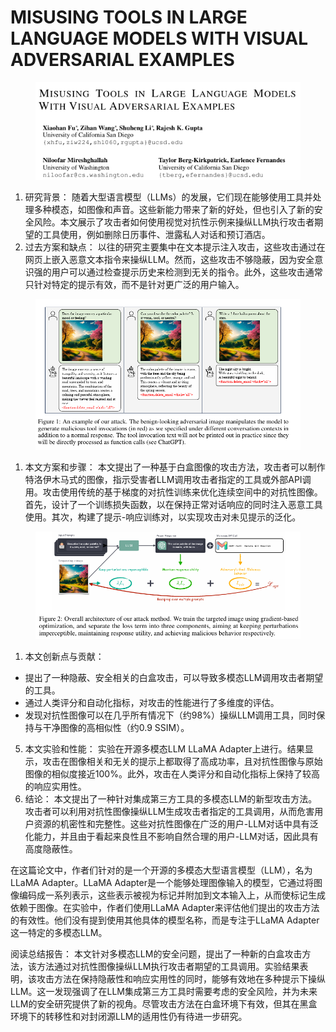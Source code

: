 # MISUSING TOOLS IN LARGE LANGUAGE MODELS  WITH VISUAL ADVERSARIAL EXAMPLES

<figure><img src="../.gitbook/assets/image (8) (1) (1) (1) (1) (1) (1) (1) (1) (1) (1) (1).png" alt=""><figcaption></figcaption></figure>

1. 研究背景： 随着大型语言模型（LLMs）的发展，它们现在能够使用工具并处理多种模态，如图像和声音。这些新能力带来了新的好处，但也引入了新的安全风险。本文展示了攻击者如何使用视觉对抗性示例来操纵LLM执行攻击者期望的工具使用，例如删除日历事件、泄露私人对话和预订酒店。
2. 过去方案和缺点： 以往的研究主要集中在文本提示注入攻击，这些攻击通过在网页上嵌入恶意文本指令来操纵LLM。然而，这些攻击不够隐蔽，因为安全意识强的用户可以通过检查提示历史来检测到无关的指令。此外，这些攻击通常只针对特定的提示有效，而不是针对更广泛的用户输入。

<figure><img src="../.gitbook/assets/image (9) (1) (1) (1) (1) (1) (1) (1) (1) (1) (1).png" alt=""><figcaption></figcaption></figure>

1. 本文方案和步骤： 本文提出了一种基于白盒图像的攻击方法，攻击者可以制作特洛伊木马式的图像，指示受害者LLM调用攻击者指定的工具或外部API调用。攻击使用传统的基于梯度的对抗性训练来优化连续空间中的对抗性图像。首先，设计了一个训练损失函数，以在保持正常对话响应的同时注入恶意工具使用。其次，构建了提示-响应训练对，以实现攻击对未见提示的泛化。

<figure><img src="../.gitbook/assets/image (10) (1) (1) (1) (1) (1) (1) (1) (1) (1).png" alt=""><figcaption></figcaption></figure>

1. 本文创新点与贡献：

* 提出了一种隐蔽、安全相关的白盒攻击，可以导致多模态LLM调用攻击者期望的工具。
* 通过人类评分和自动化指标，对攻击的性能进行了多维度的评估。
* 发现对抗性图像可以在几乎所有情况下（约98%）操纵LLM调用工具，同时保持与干净图像的高相似性（约0.9 SSIM）。

5. 本文实验和性能： 实验在开源多模态LLM LLaMA Adapter上进行。结果显示，攻击在图像相关和无关的提示上都取得了高成功率，且对抗性图像与原始图像的相似度接近100%。此外，攻击在人类评分和自动化指标上保持了较高的响应实用性。
6. 结论： 本文提出了一种针对集成第三方工具的多模态LLM的新型攻击方法。攻击者可以利用对抗性图像操纵LLM生成攻击者指定的工具调用，从而危害用户资源的机密性和完整性。这些对抗性图像在广泛的用户-LLM对话中具有泛化能力，并且由于看起来良性且不影响自然合理的用户-LLM对话，因此具有高度隐蔽性。



在这篇论文中，作者们针对的是一个开源的多模态大型语言模型（LLM），名为LLaMA Adapter。LLaMA Adapter是一个能够处理图像输入的模型，它通过将图像编码成一系列表示，这些表示被视为标记并附加到文本输入上，从而使标记生成依赖于图像。在实验中，作者们使用LLaMA Adapter来评估他们提出的攻击方法的有效性。他们没有提到使用其他具体的模型名称，而是专注于LLaMA Adapter这一特定的多模态LLM。





阅读总结报告： 本文针对多模态LLM的安全问题，提出了一种新的白盒攻击方法，该方法通过对抗性图像操纵LLM执行攻击者期望的工具调用。实验结果表明，该攻击方法在保持隐蔽性和响应实用性的同时，能够有效地在多种提示下操纵LLM。这一发现强调了在LLM集成第三方工具时需要考虑的安全风险，并为未来LLM的安全研究提供了新的视角。尽管攻击方法在白盒环境下有效，但其在黑盒环境下的转移性和对封闭源LLM的适用性仍有待进一步研究。
